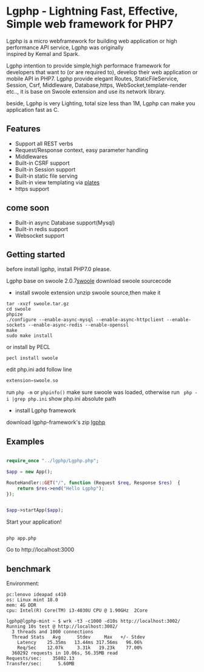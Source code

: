 Lgphp - Lightning Fast, Effective, Simple web framework for PHP7
======================================================================
Lgphp is a micro webframework for building web application or high performance API service,  Lgphp was originally  
inspired by Kemal and Spark.
 
Lgphp intention to provide simple,high performace framework for developers that want to (or are required to),
 develop their web application or mobile API in PHP7. Lgphp provide elegant Routes, StaticFileService, Session,
 Csrf, Middleware, Database,https, WebSocket,template-render etc.., it is base on Swoole extension and use its network library.
 
beside, Lgphp is very Lighting, total size less than 1M, Lgphp can make you application fast as C. 


## Features
- Support all REST verbs
- Request/Response context, easy parameter handling
- Middlewares
- Built-in CSRF support
- Built-in Session support
- Built-in static file serving
- Built-in view templating via [plates](https://github.com/thephpleague/plates)
- https support

## come soon

- Built-in async Database support(Mysql)
- Built-in redis support
- Websocket support


## Getting started

before install lgphp, install PHP7.0 please.

Lgphp base on swoole 2.0.7[swoole](https://github.com/swoole/swoole-src/releases/tag/v2.0.7) 
download swoole sourcecode

- install swoole extension 
unzip swoole source,then make it
```
tar -xvzf swoole.tar.gz
cd swoole
phpize
./configure --enable-async-mysql --enable-async-httpclient --enable-sockets --enable-async-redis --enable-openssl
make
sudo make install
```
or  install by PECL
```
pecl install swoole

```
edit php.ini add follow line

```php
extension=swoole.so
```

run ```php -m``` or ```phpinfo()``` make sure swoole was loaded, otherwise run ```
php -i |grep php.ini```  show php.ini absolute path

- install Lgphp framework

download lgphp-framework's zip [lgphp](https://github.com/lgphp/lgphp-webframework/releases/tag/0.0.1)



## Examples

```php

require_once "../lgphp/Lgphp.php";

$app = new App();

RouteHandler::GET("/", function (Request $req, Response $res)  {
    return $res->end("Hello Lgphp");
});


$app->startApp($app);

```

Start your application!

```

php app.php

```

Go to http://localhost:3000

## benchmark


Environment:
```
pc:lenovo ideapad s410
os: Linux mint 18.0
mem: 4G DDR
cpu: Intel(R) Core(TM) i3-4030U CPU @ 1.90GHz  2Core

```

```
lgphp@lgphp-mint ~ $ wrk -t3 -c1000 -d10s http://localhost:3002/
Running 10s test @ http://localhost:3002/
  3 threads and 1000 connections
  Thread Stats   Avg      Stdev     Max   +/- Stdev
    Latency    25.35ms   13.44ms 317.56ms   96.06%
    Req/Sec    12.07k     3.31k   19.23k    77.00%
  360292 requests in 10.06s, 56.35MB read
Requests/sec:    35802.13
Transfer/sec:      5.60MB

```
